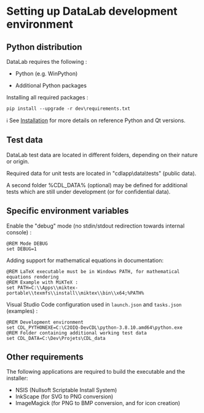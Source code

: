 Setting up DataLab development environment
==========================================

Python distribution
-------------------

DataLab requires the following :

* Python (e.g. WinPython)

* Additional Python packages

Installing all required packages :

    pip install --upgrade -r dev\requirements.txt

ℹ️ See [Installation](https://cdlapp.readthedocs.io/en/latest/intro/installation.html)
for more details on reference Python and Qt versions.

Test data
---------

DataLab test data are located in different folders, depending on their nature or origin.

Required data for unit tests are located in "cdlapp\data\tests" (public data).

A second folder %CDL_DATA% (optional) may be defined for additional tests which are
still under development (or for confidential data).

Specific environment variables
------------------------------

Enable the "debug" mode (no stdin/stdout redirection towards internal console) :

    @REM Mode DEBUG
    set DEBUG=1

Adding support for mathematical equations in documentation:

    @REM LaTeX executable must be in Windows PATH, for mathematical equations rendering
    @REM Example with MiKTeX :
    set PATH=C:\\Apps\\miktex-portable\\texmfs\\install\\miktex\\bin\\x64;%PATH%

Visual Studio Code configuration used in `launch.json` and `tasks.json`
(examples) :

    @REM Development environment
    set CDL_PYTHONEXE=C:\C2OIQ-DevCDL\python-3.8.10.amd64\python.exe
    @REM Folder containing additional working test data
    set CDL_DATA=C:\Dev\Projets\CDL_data

Other requirements
------------------

The following applications are required to build the executable and the installer:

* NSIS (Nullsoft Scriptable Install System)
* InkScape (for SVG to PNG conversion)
* ImageMagick (for PNG to BMP conversion, and for icon creation)
